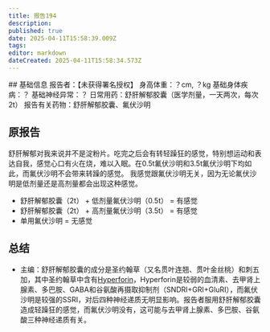 ```yaml
---
title: 报告194
description: 
published: true
date: 2025-04-11T15:58:39.009Z
tags: 
editor: markdown
dateCreated: 2025-04-11T15:58:34.573Z
---
```


﻿## 基础信息
报告者：【未获得署名授权】
身高体重：？cm, ？kg
基础身体疾病：？
基础神经异常：？
日常用药：舒肝解郁胶囊（医学剂量，一天两次，每次2t）
报告有关药物：舒肝解郁胶囊、氟伏沙明

## 原报告
舒肝解郁对我来说并不是淀粉片。吃完之后会有转轻躁狂的感觉，特别想运动和表达自我，感觉心口有火在烧，难以入眠。在0.5t氟伏沙明和3.5t氟伏沙明下均如此，而氟伏沙明不会带来转躁的感觉。
我感觉跟氟伏沙明无关，因为无论氟伏沙明是低剂量还是高剂量都会出现这种感觉。
- 舒肝解郁胶囊（2t） + 低剂量氟伏沙明（0.5t） = 有感觉
- 舒肝解郁胶囊（2t） + 高剂量氟伏沙明（3.5t） = 有感觉
- 单用氟伏沙明 = 无感觉

## 总结
- 主编：舒肝解郁胶囊的成分是圣约翰草（又名贯叶连翘、贯叶金丝桃）和刺五加，其中圣约翰草中含有[Hyperforin](https://en.wikipedia.org/wiki/Hyperforin)，Hyperforin是较弱的血清素、去甲肾上腺素、多巴胺、GABA和谷氨酸再摄取抑制剂（SNDRI+GRI+GluRI），而氟伏沙明是较强的SSRI，对后四种神经递质无明显影响。报告者服用舒肝解郁胶囊造成轻躁狂的感觉，而氟伏沙明没有，这可能与去甲肾上腺素、多巴胺、谷氨酸三种神经递质有关。